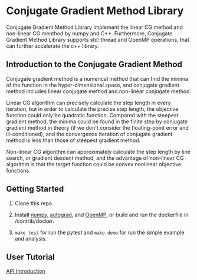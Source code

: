 # Conjugate Gradient Method Library
Conjugate Gradient Method Library implement the linear CG method and 
non-linear CG menthod by numpy and C++. 
Furthermore, Conjugate Gradient Method Library supports 
std::thread and OpenMP operations, that can further accelerate the c++ library.

## Introduction to the Conjugate Gradient Method
Conjugate gradient method is a numerical method that can find the 
minima of the function in the hyper-dimensional space, and conjugate 
gradient method includes linear conjugate method and non-linear conjugate method. 

Linear CG algorithm can precisely calculate the step length in every iteration,
but in order to calculate the precise step length, the objective function could
only be quadratic function. Compared with the steepest gradient method, the 
minima could be found in the 
finite step by conjugate gradient method in theory (if we don't consider the 
floating-point error and ill-conditioned), and the convergence iteration of 
conjugate gradient method is less than those of steepest gradient method.

Non-linear CG algorithm can approximately calculate the step length by line 
search, or gradient descent method, and the advantage of non-linear CG 
algorithm is that the target function could be convex nonlinear objective 
functions.

## Getting Started

1. Clone this repo.

2. Install [numpy](https://numpy.org/install/), 
[autograd](https://github.com/HIPS/autograd), 
and [OpenMP](https://www.openmp.org/), 
or build and run the dockerfile in /contrib/docker.

3. ```make test``` for run the pytest 
and ```make demo``` for run the simple example and analysis.

## User Tutorial
<a href="./python">API Introduction</a>

